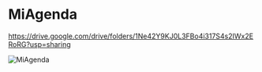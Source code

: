 # MiAgenda

https://drive.google.com/drive/folders/1Ne42Y9KJ0L3FBo4i317S4s2IWx2ERoRG?usp=sharing

![MiAgenda](https://user-images.githubusercontent.com/72109896/205069668-cf33a016-8a38-4b50-a9da-421bb1c41df1.png)
